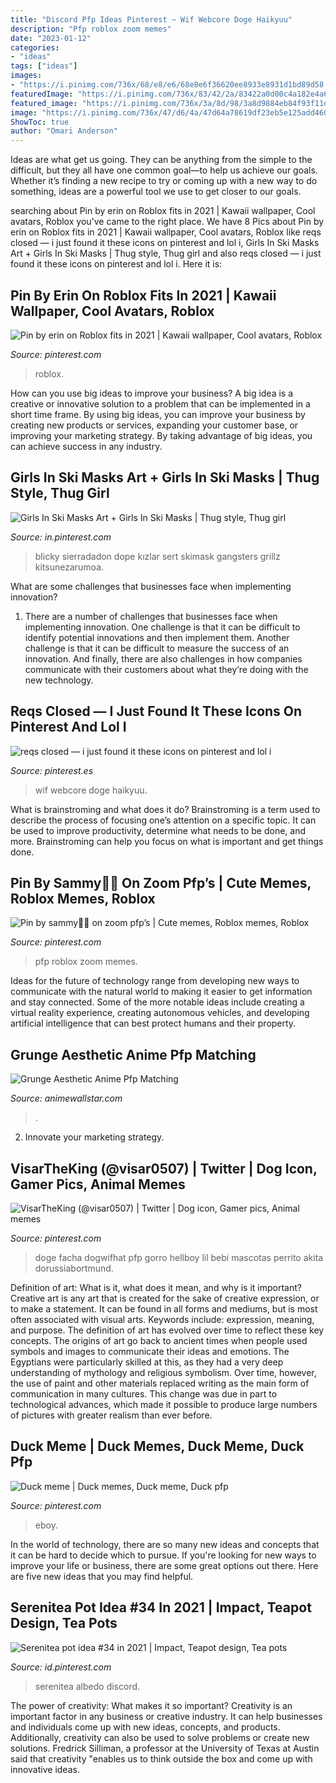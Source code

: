 ```yaml
---
title: "Discord Pfp Ideas Pinterest ~ Wif Webcore Doge Haikyuu"
description: "Pfp roblox zoom memes"
date: "2023-01-12"
categories:
- "ideas"
tags: ["ideas"]
images:
- "https://i.pinimg.com/736x/68/e8/e6/68e8e6f36620ee8933e8931d1bd89d58.jpg"
featuredImage: "https://i.pinimg.com/736x/83/42/2a/83422a0d00c4a182e4a6bedabf55bd41.jpg"
featured_image: "https://i.pinimg.com/736x/3a/8d/98/3a8d9884eb84f93f11d41f38238126d3.jpg"
image: "https://i.pinimg.com/736x/47/d6/4a/47d64a78619df23eb5e125add4600fea.jpg"
ShowToc: true
author: "Omari Anderson"
---
```



Ideas are what get us going. They can be anything from the simple to the difficult, but they all have one common goal—to help us achieve our goals. Whether it’s finding a new recipe to try or coming up with a new way to do something, ideas are a powerful tool we use to get closer to our goals.

	

		
searching about Pin by erin on Roblox fits in 2021 | Kawaii wallpaper, Cool avatars, Roblox you've came to the right place. We have 8 Pics about Pin by erin on Roblox fits in 2021 | Kawaii wallpaper, Cool avatars, Roblox like reqs closed — i just found it these icons on pinterest and lol i, Girls In Ski Masks Art + Girls In Ski Masks | Thug style, Thug girl and also reqs closed — i just found it these icons on pinterest and lol i. Here it is:
		
    
## Pin By Erin On Roblox Fits In 2021 | Kawaii Wallpaper, Cool Avatars, Roblox

<img loading=lazy src="https://i.pinimg.com/736x/47/d6/4a/47d64a78619df23eb5e125add4600fea.jpg" onerror="this.onerror=null;this.src='https://tse1.mm.bing.net/th?id=OIP.h9WU2-d3RD_lW1LgDQhQhAHaIq&amp;pid=15.1';" alt="Pin by erin on Roblox fits in 2021 | Kawaii wallpaper, Cool avatars, Roblox">

_Source: pinterest.com_

>roblox. 

	

How can you use big ideas to improve your business?
A big idea is a creative or innovative solution to a problem that can be implemented in a short time frame. By using big ideas, you can improve your business by creating new products or services, expanding your customer base, or improving your marketing strategy. By taking advantage of big ideas, you can achieve success in any industry.

    
## Girls In Ski Masks Art + Girls In Ski Masks | Thug Style, Thug Girl

<img loading=lazy src="https://i.pinimg.com/736x/3a/8d/98/3a8d9884eb84f93f11d41f38238126d3.jpg" onerror="this.onerror=null;this.src='https://tse4.mm.bing.net/th?id=OIP.1jeGVvFcwv2uH5nL2o7UpwHaNL&amp;pid=15.1';" alt="Girls In Ski Masks Art + Girls In Ski Masks | Thug style, Thug girl">

_Source: in.pinterest.com_

>blicky sierradadon dope kızlar sert skimask gangsters grillz kitsunezarumoa. 

	

What are some challenges that businesses face when implementing innovation?
1. There are a number of challenges that businesses face when implementing innovation. One challenge is that it can be difficult to identify potential innovations and then implement them. Another challenge is that it can be difficult to measure the success of an innovation. And finally, there are also challenges in how companies communicate with their customers about what they’re doing with the new technology.

    
## Reqs Closed — I Just Found It These Icons On Pinterest And Lol I

<img loading=lazy src="https://i.pinimg.com/736x/2a/13/b0/2a13b0db1d63333b7fb5bbe50674b160.jpg" onerror="this.onerror=null;this.src='https://tse2.mm.bing.net/th?id=OIP.14YHrLRh1dw8dBCW5sHFGwHaHa&amp;pid=15.1';" alt="reqs closed — i just found it these icons on pinterest and lol i">

_Source: pinterest.es_

>wif webcore doge haikyuu. 

	

What is brainstroming and what does it do?
Brainstroming is a term used to describe the process of focusing one’s attention on a specific topic. It can be used to improve productivity, determine what needs to be done, and more. Brainstroming can help you focus on what is important and get things done.

    
## Pin By Sammy👼🏽 On Zoom Pfp’s | Cute Memes, Roblox Memes, Roblox

<img loading=lazy src="https://i.pinimg.com/736x/a6/a1/2f/a6a12fd1f4473a63200a8870294c7f27.jpg" onerror="this.onerror=null;this.src='https://tse1.mm.bing.net/th?id=OIP.4Wj4UPkH9AihuOdag_836AHaGo&amp;pid=15.1';" alt="Pin by sammy👼🏽 on zoom pfp’s | Cute memes, Roblox memes, Roblox">

_Source: pinterest.com_

>pfp roblox zoom memes. 

	

Ideas for the future of technology range from developing new ways to communicate with the natural world to making it easier to get information and stay connected. Some of the more notable ideas include creating a virtual reality experience, creating autonomous vehicles, and developing artificial intelligence that can best protect humans and their property.

    
## Grunge Aesthetic Anime Pfp Matching

<img loading=lazy src="https://i.pinimg.com/564x/ae/15/ba/ae15bab7c6be3f18c65166841fcf6326.jpg" onerror="this.onerror=null;this.src='https://tse1.mm.bing.net/th?id=OIP.fM7kFUzV3-10gQfp1q8MkwHaHZ&amp;pid=15.1';" alt="Grunge Aesthetic Anime Pfp Matching">

_Source: animewallstar.com_

>. 

	

2. Innovate your marketing strategy.

    
## VisarTheKing (@visar0507) | Twitter | Dog Icon, Gamer Pics, Animal Memes

<img loading=lazy src="https://i.pinimg.com/736x/10/80/7f/10807fb9dea2e14573bdced1ea4c45e9.jpg" onerror="this.onerror=null;this.src='https://tse4.mm.bing.net/th?id=OIP.aptvn6DYbNZmxipZo1TPSAHaHa&amp;pid=15.1';" alt="VisarTheKing (@visar0507) | Twitter | Dog icon, Gamer pics, Animal memes">

_Source: pinterest.com_

>doge facha dogwifhat pfp gorro hellboy lil bebi mascotas perrito akita dorussiabortmund. 

	

Definition of art: What is it, what does it mean, and why is it important?
Creative art is any art that is created for the sake of creative expression, or to make a statement. It can be found in all forms and mediums, but is most often associated with visual arts. Keywords include: expression, meaning, and purpose. The definition of art has evolved over time to reflect these key concepts.
The origins of art go back to ancient times when people used symbols and images to communicate their ideas and emotions. The Egyptians were particularly skilled at this, as they had a very deep understanding of mythology and religious symbolism. Over time, however, the use of paint and other materials replaced writing as the main form of communication in many cultures. This change was due in part to technological advances, which made it possible to produce large numbers of pictures with greater realism than ever before.

    
## Duck Meme | Duck Memes, Duck Meme, Duck Pfp

<img loading=lazy src="https://i.pinimg.com/736x/68/e8/e6/68e8e6f36620ee8933e8931d1bd89d58.jpg" onerror="this.onerror=null;this.src='https://tse2.mm.bing.net/th?id=OIP.jAU-C8KAwB7wIHL_1yqXNQHaNK&amp;pid=15.1';" alt="Duck meme | Duck memes, Duck meme, Duck pfp">

_Source: pinterest.com_

>eboy. 

	

In the world of technology, there are so many new ideas and concepts that it can be hard to decide which to pursue. If you're looking for new ways to improve your life or business, there are some great options out there. Here are five new ideas that you may find helpful.

    
## Serenitea Pot Idea #34 In 2021 | Impact, Teapot Design, Tea Pots

<img loading=lazy src="https://i.pinimg.com/736x/83/42/2a/83422a0d00c4a182e4a6bedabf55bd41.jpg" onerror="this.onerror=null;this.src='https://tse4.mm.bing.net/th?id=OIP.3TF2FwS9JvXoYblCf58eIgHaEo&amp;pid=15.1';" alt="Serenitea pot idea #34 in 2021 | Impact, Teapot design, Tea pots">

_Source: id.pinterest.com_

>serenitea albedo discord. 

	

The power of creativity: What makes it so important?
Creativity is an important factor in any business or creative industry. It can help businesses and individuals come up with new ideas, concepts, and products. Additionally, creativity can also be used to solve problems or create new solutions. Fredrick Silliman, a professor at the University of Texas at Austin said that creativity "enables us to think outside the box and come up with innovative ideas.

